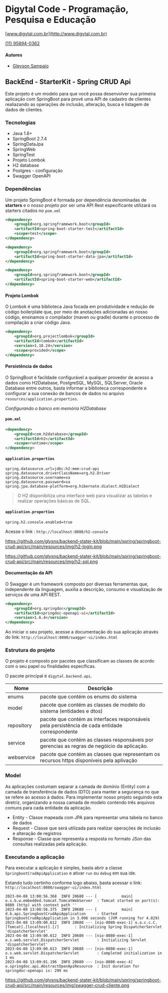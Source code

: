 # Digytal Code - Programação, Pesquisa e Educação
[www.digytal.com.br](http://www.digytal.com.br)

[(11) 95894-0362](https://api.whatsapp.com/send?phone=5511958940362)


#### Autores
- [Gleyson Sampaio](https://github.com/glysns)

## BackEnd - StarterKit - Spring CRUD Api

Este projeto é um modelo para que você possa desenvolver sua primeira aplicação com SpringBoot para provê uma API de cadastro de clientes realiazando as operações de inclusão, alteração, busca e listagem de dados de clientes.

### Tecnologias

* Java 1.8+
* SpringBoot 2.7.4
* SpringDataJpa
* SpringWeb
* SpringTest
* Projeto Lombok
* H2 database
* Postgres - configuração
* Swagger OpenAPI

### Dependências

Um projeto SpringBoot é formada por dependência denominadas de **starters** e o nosso projeto por ser uma API Rest especificante utilizará os starters citados no `pom.xml`

```xml
<dependency>
    <groupId>org.springframework.boot</groupId>
    <artifactId>spring-boot-starter-test</artifactId>
    <scope>test</scope>
</dependency>

<dependency>
    <groupId>org.springframework.boot</groupId>
    <artifactId>spring-boot-starter-data-jpa</artifactId>
</dependency>

<dependency>
    <groupId>org.springframework.boot</groupId>
    <artifactId>spring-boot-starter-web</artifactId>
</dependency>
```

#### Projeto Lombok

O Lombok é uma biblioteca Java focada em produtividade e redução de código boilerplate que, por meio de anotações adicionadas ao nosso código, ensinamos o compilador (maven ou gradle) durante o processo de compilação a criar código Java.

```xml
<dependency>
    <groupId>org.projectlombok</groupId>
    <artifactId>lombok</artifactId>
    <version>1.18.24</version>
    <scope>provided</scope>
</dependency>
```

#### Persistência de dados

O SpringBoot é facildade configurável a qualquer provedor de acesso a dados como H2Database, PostgreSQL, MySQL, SQLServer, Oracle Database entre outros, basta informar a biblioteca correspondente e configurar a sua conexão de bancos de dados no arquivo `resources/application.properties`.

*Configurando o banco em memória H2Database*

#### **`pom.xml`**
```xml
<dependency>
    <groupId>com.h2database</groupId>
    <artifactId>h2</artifactId>
    <scope>runtime</scope>
</dependency>
```

#### **`application.properties`**
```shell
spring.datasource.url=jdbc:h2:mem:crud-api
spring.datasource.driverClassName=org.h2.Driver
spring.datasource.username=sa
spring.datasource.password=sa
spring.jpa.database-platform=org.hibernate.dialect.H2Dialect
```

> O H2 disponibiliza uma interface web para visualizar as tabelas e realizar operações básicas de SQL.

#### **`application.properties`**
```shell
spring.h2.console.enabled=true
```

Acesse o link : `http://localhost:8080/h2-console`

https://github.com/glysns/backend-stater-kit/blob/main/spring/springboot-crud-api/src/main/resources/img/h2-login.png

https://github.com/glysns/backend-stater-kit/blob/main/spring/springboot-crud-api/src/main/resources/img/h2-sql.png

#### Documentação da API

O Swagger é um framework composto por diversas ferramentas que, independente da linguagem, auxilia a descrição, consumo e visualização de serviços de uma API REST.

```xml
<dependency>
    <groupId>org.springdoc</groupId>
    <artifactId>springdoc-openapi-ui</artifactId>
    <version>1.6.4</version>
</dependency>
```

Ao iniciar o seu projeto, acesse a documentação do sua aplicação através do link: `http://localhost:8080/swagger-ui/index.html`

### Estrutura do projeto

O projeto é composto por pacotes que classificam as classes de acordo com o seu papel ou finalidades específicas.

O pacote principal é `digytal.backend.api`.

| Nome       | Descrição                                                                                      |
|------------|------------------------------------------------------------------------------------------------|
| enums      | pacote que contém os enums do sistema                                                          |
| model      | pacote que contém as classes de modelo do sistema (entidades e dtos)                           |
| repository | pacote que contém as interfaces responsáveis pela persistência de cada entidade correspondente |
| service    | pacote que contém as classes responsáveis por gerencias as regras de negóicio da aplicação.    |
| webservice | pacote que contém as classes que representam os recursos https disponíveis pela aplivação      |

### Model

As aplicações costumam separar a camada de domínio (Entity) com a camada de transferência de dados (DTO) para manter a segurança no que se refere ao acesso à dados.
Para implementar nosso projeto seguindo esta diretriz, organizando a nossa camada de modelo contendo três arquivos comuns para cada entidade da aplicação.

* Entity - Classe mapeada com JPA para representar uma tabela no banco de dados
* Request - Classe que será utilizada para realizar operações de inclusão e alteração de registros
* Response - Classe que representa a resposta no formato JSon das consultas realizadas pela aplicação.

### Executando a aplicação

Para executar a aplicação é simples, basta abrir a classe `SpringbootCrudApiApplication` e ativar  `run` ou `debug` em sua ide.

Estando tudo certinho conforme logo abaixo, basta acessar o link: `http://localhost:8080/swagger-ui/index.html`

```shell
2023-04-08 13:08:56.368  INFO 20680 --- [           main] o.s.b.w.embedded.tomcat.TomcatWebServer  : Tomcat started on port(s): 8080 (http) with context path ''
2023-04-08 13:08:56.375  INFO 20680 --- [           main] d.b.api.SpringbootCrudApiApplication     : Started SpringbootCrudApiApplication in 3.096 seconds (JVM running for 4.029)
2023-04-08 13:09:00.612  INFO 20680 --- [nio-8080-exec-1] o.a.c.c.C.[Tomcat].[localhost].[/]       : Initializing Spring DispatcherServlet 'dispatcherServlet'
2023-04-08 13:09:00.612  INFO 20680 --- [nio-8080-exec-1] o.s.web.servlet.DispatcherServlet        : Initializing Servlet 'dispatcherServlet'
2023-04-08 13:09:00.613  INFO 20680 --- [nio-8080-exec-1] o.s.web.servlet.DispatcherServlet        : Completed initialization in 1 ms
2023-04-08 13:09:01.196  INFO 20680 --- [nio-8080-exec-4] o.springdoc.api.AbstractOpenApiResource  : Init duration for springdoc-openapi is: 299 ms
```

https://github.com/glysns/backend-stater-kit/blob/main/spring/springboot-crud-api/src/main/resources/img/swagger-crud-cliente.png



